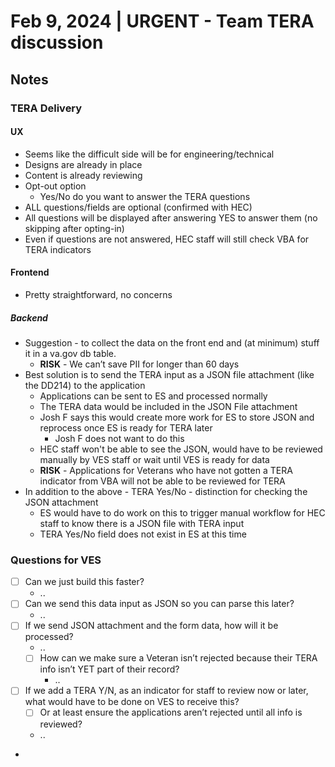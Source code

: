 # Feb 9, 2024 | URGENT - Team TERA discussion

## Notes
### TERA Delivery 
#### UX 
- Seems like the difficult side will be for engineering/technical
- Designs are already in place
- Content is already reviewing
- Opt-out option
     - Yes/No do you want to answer the TERA questions
- ALL questions/fields are optional (confirmed with HEC)
- All questions will be displayed after answering YES to answer them (no skipping after opting-in)
- Even if questions are not answered, HEC staff will still check VBA for TERA indicators
#### Frontend
- Pretty straightforward, no concerns
##### Backend
- Suggestion - to collect the data on the front end and (at minimum) stuff it in a va.gov db table.
     - **RISK** - We can’t save PII for longer than 60 days
- Best solution is to send the TERA input as a JSON file attachment (like the DD214) to the application
     - Applications can be sent to ES and processed normally
     - The TERA data would be included in the JSON File attachment
     - Josh F says this would create more work for ES to store JSON and reprocess once ES is ready for TERA later
          - Josh F does not want to do this
     - HEC staff won't be able to see the JSON, would have to be reviewed manually by VES staff or wait until VES is ready for data
     - **RISK** - Applications for Veterans who have not gotten a TERA indicator from VBA will not be able to be reviewed for TERA
- In addition to the above - TERA Yes/No - distinction for checking the JSON attachment
     - ES would have to do work on this to trigger manual workflow for HEC staff to know there is a JSON file with TERA input
     - TERA Yes/No field does not exist in ES at this time

### Questions for VES
- [ ] Can we just build this faster?
     - ..
- [ ] Can we send this data input as JSON so you can parse this later?
     - ..
- [ ] If we send JSON attachment and the form data, how will it be processed?
     - ..
     - [ ] How can we make sure a Veteran isn’t rejected because their TERA info isn’t YET part of their record?
          - ..
- [ ] If we add a TERA Y/N, as an indicator for staff to review now or later, what would have to be done on VES to receive this?
     - [ ]  Or at least ensure the applications aren’t rejected until all info is reviewed?
     - ..

- 
